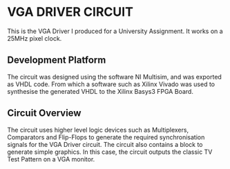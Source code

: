 # VGA DRIVER CIRCUIT

This is the VGA Driver I produced for a University Assignment. It works on a 25MHz pixel clock.

## Development Platform

The circuit was designed using the software NI Multisim, and was exported as VHDL code. From which a software such as Xilinx Vivado was used to synthesise the generated VHDL to the Xilinx Basys3 FPGA Board.

## Circuit Overview

The circuit uses higher level logic devices such as Multiplexers, Comparators and Flip-Flops to generate the required synchronisation signals for the VGA Driver circuit. The circuit also contains a block to generate simple graphics. In this case, the circuit outputs the classic TV Test Pattern on a VGA monitor.